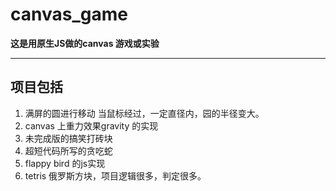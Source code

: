 # canvas_game
**这是用原生JS做的canvas 游戏或实验**

----
## 项目包括
1. 满屏的圆进行移动  当鼠标经过，一定直径内，园的半径变大。
2. canvas 上重力效果gravity 的实现
3. 未完成版的搞笑打砖块
4. 超短代码所写的贪吃蛇
5. flappy bird 的js实现
6. tetris 俄罗斯方块，项目逻辑很多，判定很多。

